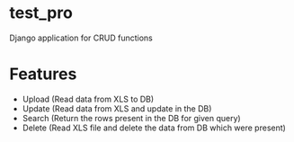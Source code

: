 # test_pro
Django application for CRUD functions

Features
=============

* Upload (Read data from XLS to DB)
* Update (Read data from XLS and update in the DB)
* Search (Return the rows present in the DB for given query)
* Delete (Read XLS file and delete the data from DB which were present)
